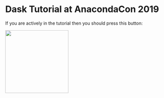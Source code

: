Dask Tutorial at AnacondaCon 2019
=================================

If you are actively in the tutorial then you should press this button:

<a href="http://binder.pangeo.io/v2/gh/jcrist/anacondacon-2019-tutorial/master">
  <img src="http://binder.pangeo.io/badge.svg" width="200px">
</a>
